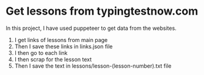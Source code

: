 # Get lessons from typingtestnow.com

In this project, I have used puppeteer to get data from the websites.

1. I get links of lessons from main page
2. Then I save these links in links.json file
3. I then go to each link
4. I then scrap for the lesson text
5. Then I save the text in lessons/lesson-(lesson-number).txt file
